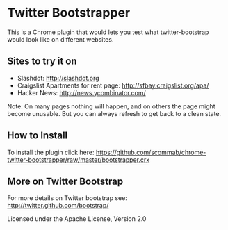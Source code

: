 Twitter Bootstrapper
====================

This is a Chrome plugin that would lets you test what twitter-bootstrap would look like on different websites. 

Sites to try it on
------------------
* Slashdot: http://slashdot.org
* Craigslist Apartments for rent page: http://sfbay.craigslist.org/apa/
* Hacker News: http://news.ycombinator.com/

Note: On many pages nothing will happen, and on others the page might become unusable. But you can always refresh to get back to a clean state.

How to Install
--------------
To install the plugin click here:
https://github.com/scommab/chrome-twitter-bootstrapper/raw/master/bootstrapper.crx


More on Twitter Bootstrap
-------------------------
For more details on Twitter bootstrap see: http://twitter.github.com/bootstrap/

Licensed under the Apache License, Version 2.0

